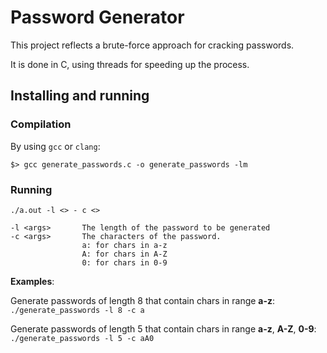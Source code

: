# Password Generator

This project reflects a brute-force approach for cracking passwords.


It is done in C, using threads for speeding up the process.

## Installing and running

### Compilation

By using `gcc` or `clang`:

`$> gcc generate_passwords.c -o generate_passwords -lm`


### Running

```shell
./a.out -l <> - c <>

-l <args>       The length of the password to be generated
-c <args>       The characters of the password.
                a: for chars in a-z
                A: for chars in A-Z
                0: for chars in 0-9
```

**Examples**:


Generate passwords of length 8 that contain chars in range **a-z**:
`./generate_passwords -l 8 -c a`


Generate passwords of length 5 that contain chars in range **a-z**, **A-Z**, **0-9**:
`./generate_passwords -l 5 -c aA0`



